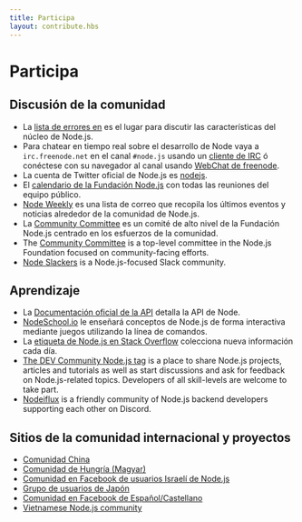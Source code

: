 ```yaml
---
title: Participa
layout: contribute.hbs
---
```


# Participa

## Discusión de la comunidad

* La [lista de errores en](https://github.com/nodejs/node/issues) es el lugar para discutir las características del núcleo de Node.js.
* Para chatear en tiempo real sobre el desarrollo de Node vaya a `irc.freenode.net` en el canal `#node.js` usando un [cliente de IRC](https://es.wikipedia.org/wiki/Anexo:Clientes_IRC) ó conéctese con su navegador al canal usando [WebChat de freenode](https://webchat.freenode.net/#node.js).
* La cuenta de Twitter oficial de Node.js es [nodejs](https://twitter.com/nodejs).
* El [calendario de la Fundación Node.js](https://nodejs.org/calendar) con todas las reuniones del equipo público.
* [Node Weekly](https://nodeweekly.com/) es una lista de correo que recopila los últimos eventos y noticias alrededor de la comunidad de Node.js.
* La [Community Committee](https://github.com/nodejs/community-committee) es un comité de alto nivel de la Fundación Node.js centrado en los esfuerzos de la comunidad.
* The [Community Committee](https://github.com/nodejs/community-committee) is a top-level committee in the Node.js Foundation focused on community-facing efforts.
* [Node Slackers](https://www.nodeslackers.com/) is a Node.js-focused Slack community.

## Aprendizaje

* La [Documentación oficial de la API](https://nodejs.org/api/) detalla la API de Node.
* [NodeSchool.io](https://nodeschool.io/) le enseñará conceptos de Node.js de forma interactiva mediante juegos utilizando la línea de comandos.
* La [etiqueta de Node.js en Stack Overflow](https://stackoverflow.com/questions/tagged/node.js) colecciona nueva información cada día.
* [The DEV Community Node.js tag](https://dev.to/t/node) is a place to share Node.js projects, articles and tutorials as well as start discussions and ask for feedback on Node.js-related topics. Developers of all skill-levels are welcome to take part.
* [Nodeiflux](https://discordapp.com/invite/vUsrbjd) is a friendly community of Node.js backend developers supporting each other on Discord.

## Sitios de la comunidad internacional y proyectos

* [Comunidad China](https://cnodejs.org/)
* [Comunidad de Hungría (Magyar)](https://nodehun.blogspot.com/)
* [Comunidad en Facebook de usuarios Israelí de Node.js](https://www.facebook.com/groups/node.il/)
* [Grupo de usuarios de Japón](https://nodejs.jp/)
* [Comunidad en Facebook de Español/Castellano](https://www.facebook.com/groups/node.es/)
* [Vietnamese Node.js community](https://www.facebook.com/nodejs.vn/)
